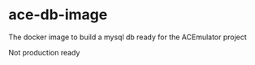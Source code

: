 # ace-db-image
The docker image to build a mysql db ready for the ACEmulator project

Not production ready
